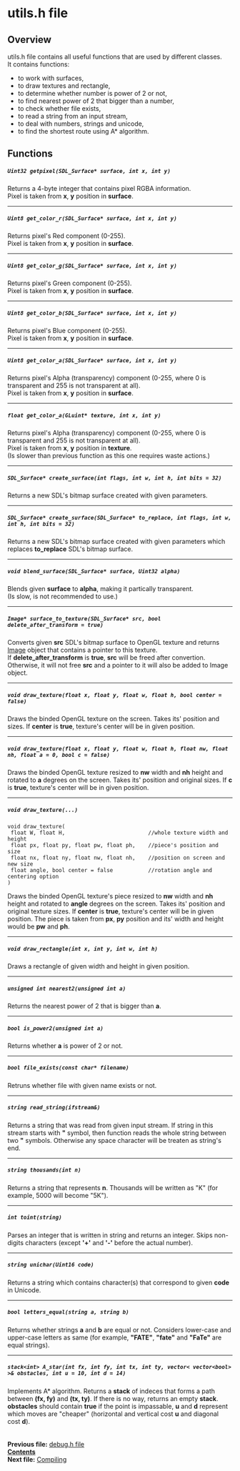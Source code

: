 ﻿# utils.h file

## Overview

utils.h file contains all useful functions that are used by different classes.  
It contains functions:
* to work with surfaces,
* to draw textures and rectangle,
* to determine whether number is power of 2 or not,
* to find nearest power of 2 that bigger than a number,
* to check whether file exists,
* to read a string from an input stream,
* to deal with numbers, strings and unicode,
* to find the shortest route using A* algorithm.

## Functions  

##### `Uint32 getpixel(SDL_Surface* surface, int x, int y)`
Returns a 4-byte integer that contains pixel RGBA information.  
Pixel is taken from **x**, **y** position in **surface**.  

----
##### `Uint8 get_color_r(SDL_Surface* surface, int x, int y)`
Returns pixel's Red component (0-255).  
Pixel is taken from **x**, **y** position in **surface**.  

----
##### `Uint8 get_color_g(SDL_Surface* surface, int x, int y)`
Returns pixel's Green component (0-255).  
Pixel is taken from **x**, **y** position in **surface**.  

----
##### `Uint8 get_color_b(SDL_Surface* surface, int x, int y)`
Returns pixel's Blue component (0-255).  
Pixel is taken from **x**, **y** position in **surface**.  

----
##### `Uint8 get_color_a(SDL_Surface* surface, int x, int y)`
Returns pixel's Alpha (transparency) component (0-255, where 0 is transparent and 255 is not transparent at all).  
Pixel is taken from **x**, **y** position in **surface**.  

----
##### `float get_color_a(GLuint* texture, int x, int y)`
Returns pixel's Alpha (transparency) component (0-255, where 0 is transparent and 255 is not transparent at all).  
Pixel is taken from **x**, **y** position in **texture**.  
(Is slower than previous function as this one requires waste actions.)  

----
##### `SDL_Surface* create_surface(int flags, int w, int h, int bits = 32)`
Returns a new SDL's bitmap surface created with given parameters.  

----
##### `SDL_Surface* create_surface(SDL_Surface* to_replace, int flags, int w, int h, int bits = 32)`
Returns a new SDL's bitmap surface created with given parameters which replaces **to_replace** SDL's bitmap surface.  

----
##### `void blend_surface(SDL_Surface* surface, Uint32 alpha)`
Blends given **surface** to **alpha**, making it partically transparent.  
(Is slow, is not recommended to use.)  

----
##### `Image* surface_to_texture(SDL_Surface* src, bool delete_after_transform = true)`
Converts given **src** SDL's bitmap surface to OpenGL texture and returns [Image](12_Image.md) object that contains a pointer to this texture.  
If **delete_after_transform** is **true**, **src** will be freed after convertion.  
Otherwise, it will not free **src** and a pointer to it will also be added to Image object.  

----
##### `void draw_texture(float x, float y, float w, float h, bool center = false)`
Draws the binded OpenGL texture on the screen. Takes its' position and sizes. If **center** is **true**, texture's center will be in given position.  

----
##### `void draw_texture(float x, float y, float w, float h, float nw, float nh, float a = 0, bool c = false)`
Draws the binded OpenGL texture resized to **nw** width and **nh** height and rotated to **a** degrees on the screen. Takes its' position and original sizes. If **c** is **true**, texture's center will be in given position.  

----
##### `void draw_texture(...)`
    void draw_texture(
     float W, float H,                          //whole texture width and height
     float px, float py, float pw, float ph,    //piece's position and size
     float nx, float ny, float nw, float nh,    //position on screen and new size
     float angle, bool center = false           //rotation angle and centering option
    )
Draws the binded OpenGL texture's piece resized to **nw** width and **nh** height and rotated to **angle** degrees on the screen. Takes its' position and original texture sizes. If **center** is **true**, texture's center will be in given position. The piece is taken from **px**, **py** position and its' width and height would be **pw** and **ph**.  

----
##### `void draw_rectangle(int x, int y, int w, int h)`
Draws a rectangle of given width and height in given position.  

----
##### `unsigned int nearest2(unsigned int a)`
Returns the nearest power of 2 that is bigger than **a**.  

----
##### `bool is_power2(unsigned int a)`
Returns whether **a** is power of 2 or not.  

----
##### `bool file_exists(const char* filename)`
Retruns whether file with given name exists or not.  

----
##### `string read_string(ifstream&)`
Returns a string that was read from given input stream. If string in this stream starts with **"** symbol, then function reads the whole string between two **"** symbols. Otherwise any space character will be treaten as string's end.  

----
##### `string thousands(int n)`
Returns a string that represents **n**. Thousands will be written as "K" (for example, 5000 will become "5K").  

----
##### `int toint(string)`
Parses an integer that is written in string and returns an integer. Skips non-digits characters (except **'+'** and **'-'** before the actual number).  

----
##### `string unichar(Uint16 code)`
Returns a string which contains character(s) that correspond to given **code** in Unicode.  

----
##### `bool letters_equal(string a, string b)`
Returns whether strings **a** and **b** are equal or not. Considers lower-case and upper-case letters as same (for example, **"FATE"**, **"fate"** and **"FaTe"** are equal strings).  

----
##### `stack<int> A_star(int fx, int fy, int tx, int ty, vector< vector<bool> >& obstacles, int u = 10, int d = 14)`
Implements A* algorithm. Returns a **stack** of indeces that forms a path between **(fx, fy)** and **(tx, ty)**. If there is no way, returns an empty **stack**. **obstacles** should contain **true** if the point is impassable, **u** and **d** represent which moves are "cheaper" (horizontal and vertical cost **u** and diagonal cost **d**).  
   
   
**Previous file:** [debug.h file](19_debug_h.md)  
**[Contents](00_Contents.md)**  
**Next file:** [Compiling](21_Compiling.md)